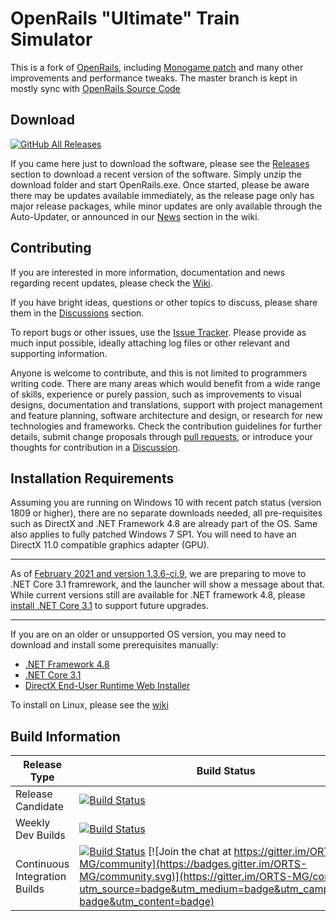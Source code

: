 # OpenRails "Ultimate" Train Simulator

This is a fork of [OpenRails](http://www.openrails.org), including [Monogame patch](http://www.elvastower.com/forums/index.php?/topic/30924-going-beyond-the-4-gb-of-memory/page__view__findpost__p__237281) and many other improvements and performance tweaks. 
The master branch is kept in mostly sync with [OpenRails Source Code](https://github.com/openrails/openrails)

## Download
[![GitHub All Releases](https://img.shields.io/github/downloads/perpetualKid/orts-mg/total)](https://github.com/perpetualKid/ORTS-MG/releases/)

If you came here just to download the software, please see the [Releases](https://github.com/perpetualKid/ORTS-MG/releases) section to download a recent version of the software. Simply unzip the download folder and start OpenRails.exe. 
Once started, please be aware there may be updates available immediately, as the release page only has major release packages, while minor updates are only available through the Auto-Updater, or announced in our [News](https://github.com/perpetualKid/ORTS-MG/wiki#news) section in the wiki.

## Contributing
If you are interested in more information, documentation and news regarding recent updates, please check the [Wiki](https://github.com/perpetualKid/ORTS-MG/wiki).

If you have bright ideas, questions or other topics to discuss, please share them in the [Discussions](https://github.com/perpetualKid/ORTS-MG/discussions) section.

To report bugs or other issues, use the [Issue Tracker](https://github.com/perpetualKid/ORTS-MG/issues). Please provide as much input possible, ideally attaching log files or other relevant and supporting information.

Anyone is welcome to contribute, and this is not limited to programmers writing code. There are many areas which would benefit from a wide range of skills, experience or purely passion, such as improvements to visual designs, documentation and translations, support with project management and feature planning, software architecture and design, or research for new technologies and frameworks. Check the contribution guidelines for further details, submit change proposals through [pull requests](https://github.com/perpetualKid/ORTS-MG/pulls), or introduce your thoughts for contribution in a [Discussion](https://github.com/perpetualKid/ORTS-MG/discussions).


## Installation Requirements

Assuming you are running on Windows 10 with recent patch status (version 1809 or higher), there are no separate downloads needed, all pre-requisites such as DirectX and .NET Framework 4.8 are already part of the OS. Same also applies to fully patched Windows 7 SP1. You will need to have an DirectX 11.0 compatible graphics adapter (GPU).

*****
As of [February 2021 and version 1.3.6-ci.9](https://github.com/perpetualKid/ORTS-MG/wiki#2021-02-15-version-136-ci9), we are preparing to move to .NET Core 3.1 framrework, and the launcher will show a message about that. While current versions still are available for .NET framework 4.8, please [install .NET Core 3.1](https://dotnet.microsoft.com/download/dotnet/3.1/runtime) to support future upgrades.     
*****

If you are on an older or unsupported OS version, you may need to download and install some prerequisites manually:

- [.NET Framework 4.8](https://dotnet.microsoft.com/download/dotnet-framework/net48)
- [.NET Core 3.1](https://dotnet.microsoft.com/download/dotnet/3.1/runtime)
- [DirectX End-User Runtime Web Installer ](https://www.microsoft.com/en-us/download/details.aspx?id=35&nowin10)

To install on Linux, please see the [wiki](https://github.com/perpetualKid/ORTS-MG/wiki/Linux-Wine)

## Build Information

|Release Type|Build Status|
|------------|------------|
|Release Candidate|[![Build Status](https://dev.azure.com/perpetualKid/ORTS-MG/_apis/build/status/Build/ORTS-MG%20Master%20RC)](https://dev.azure.com/perpetualKid/ORTS-MG/_build?definitionId=1)|
|Weekly Dev Builds|[![Build Status](https://dev.azure.com/perpetualKid/ORTS-MG/_apis/build/status/Build/Scheduled%20Dev%20Build)](https://dev.azure.com/perpetualKid/ORTS-MG/_build?definitionId=15)|
|Continuous Integration Builds|[![Build Status](https://dev.azure.com/perpetualKid/ORTS-MG/_apis/build/status/Build/CI%20Builds)](https://dev.azure.com/perpetualKid/ORTS-MG/_build?definitionId=11) [![Join the chat at https://gitter.im/ORTS-MG/community](https://badges.gitter.im/ORTS-MG/community.svg)](https://gitter.im/ORTS-MG/community?utm_source=badge&utm_medium=badge&utm_campaign=pr-badge&utm_content=badge)|
